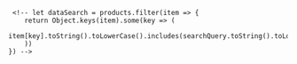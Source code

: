      <!-- let dataSearch = products.filter(item => {
        return Object.keys(item).some(key => (
            item[key].toString().toLowerCase().includes(searchQuery.toString().toLowerCase())
        ))
    }) -->
